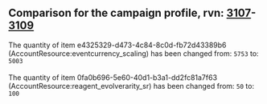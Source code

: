 ## Comparison for the campaign profile, rvn: [3107](https://github.com/PRO100KatYT/FortniteProfileRevisions/tree/main/profiles/campaign/3107%20campaign.json)-[3109](https://github.com/PRO100KatYT/FortniteProfileRevisions/tree/main/profiles/campaign/3109%20campaign.json)

The quantity of item e4325329-d473-4c84-8c0d-fb72d43389b6 (AccountResource:eventcurrency_scaling) has been changed from: `5753` to: `5003`
<br><br>
The quantity of item 0fa0b696-5e60-40d1-b3a1-dd2fc81a7f63 (AccountResource:reagent_evolverarity_sr) has been changed from: `50` to: `100`
<br><br>
